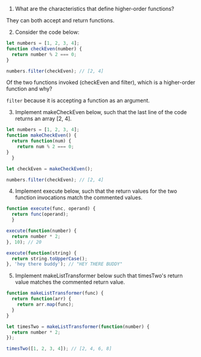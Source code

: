 1. What are the characteristics that define higher-order functions?

They can both accept and return functions.

2. Consider the code below:
```JavaScript
let numbers = [1, 2, 3, 4];
function checkEven(number) {
  return number % 2 === 0;
}

numbers.filter(checkEven); // [2, 4]
```
Of the two functions invoked (checkEven and filter), which is a higher-order function and why?

`filter` because it is accepting a function as an argument.

3. Implement makeCheckEven below, such that the last line of the code returns an array [2, 4].
```JavaScript
let numbers = [1, 2, 3, 4];
function makeCheckEven() {
  return function(num) {
    return num % 2 === 0;
}
  }

let checkEven = makeCheckEven();

numbers.filter(checkEven); // [2, 4]
```

4. Implement execute below, such that the return values for the two function invocations match the commented values.
```JavaScript
function execute(func, operand) {
  return func(operand);
  }

execute(function(number) {
  return number * 2;
}, 10); // 20

execute(function(string) {
  return string.toUpperCase();
}, 'hey there buddy'); // "HEY THERE BUDDY"
```

5. Implement makeListTransformer below such that timesTwo's return value matches the commented return value.
```JavaScript
function makeListTransformer(func) {
  return function(arr) {
    return arr.map(func);
  }
}

let timesTwo = makeListTransformer(function(number) {
  return number * 2;
});

timesTwo([1, 2, 3, 4]); // [2, 4, 6, 8]
```
